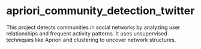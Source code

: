 # apriori_community_detection_twitter
This project detects communities in social networks by analyzing user relationships and frequent activity patterns. It uses unsupervised techniques like Apriori and clustering to uncover network structures.
